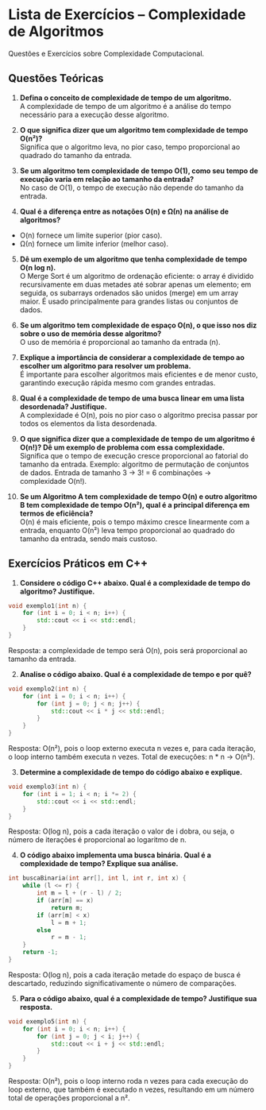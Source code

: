 # Lista de Exercícios – Complexidade de Algoritmos
Questões e Exercícios sobre Complexidade Computacional.

## Questões Teóricas

1) **Defina o conceito de complexidade de tempo de um algoritmo.**  
A complexidade de tempo de um algoritmo é a análise do tempo necessário para a execução desse algoritmo.

2) **O que significa dizer que um algoritmo tem complexidade de tempo O(n²)?**  
Significa que o algoritmo leva, no pior caso, tempo proporcional ao quadrado do tamanho da entrada.

3) **Se um algoritmo tem complexidade de tempo O(1), como seu tempo de execução varia em relação ao tamanho da entrada?**  
No caso de O(1), o tempo de execução não depende do tamanho da entrada.

4) **Qual é a diferença entre as notações O(n) e Ω(n) na análise de algoritmos?**  
- O(n) fornece um limite superior (pior caso).  
- Ω(n) fornece um limite inferior (melhor caso).

5) **Dê um exemplo de um algoritmo que tenha complexidade de tempo O(n log n).**  
O Merge Sort é um algoritmo de ordenação eficiente: o array é dividido recursivamente em duas metades até sobrar apenas um elemento; em seguida, os subarrays ordenados são unidos (merge) em um array maior. É usado principalmente para grandes listas ou conjuntos de dados.

6) **Se um algoritmo tem complexidade de espaço O(n), o que isso nos diz sobre o uso de memória desse algoritmo?**  
O uso de memória é proporcional ao tamanho da entrada (n).

7) **Explique a importância de considerar a complexidade de tempo ao escolher um algoritmo para resolver um problema.**  
É importante para escolher algoritmos mais eficientes e de menor custo, garantindo execução rápida mesmo com grandes entradas.

8) **Qual é a complexidade de tempo de uma busca linear em uma lista desordenada? Justifique.**  
A complexidade é O(n), pois no pior caso o algoritmo precisa passar por todos os elementos da lista desordenada.

9) **O que significa dizer que a complexidade de tempo de um algoritmo é O(n!)? Dê um exemplo de problema com essa complexidade.**  
Significa que o tempo de execução cresce proporcional ao fatorial do tamanho da entrada. Exemplo: algoritmo de permutação de conjuntos de dados. Entrada de tamanho 3 → 3! = 6 combinações → complexidade O(n!).

10) **Se um Algoritmo A tem complexidade de tempo O(n) e outro algoritmo B tem complexidade de tempo O(n²), qual é a principal diferença em termos de eficiência?**  
O(n) é mais eficiente, pois o tempo máximo cresce linearmente com a entrada, enquanto O(n²) leva tempo proporcional ao quadrado do tamanho da entrada, sendo mais custoso.

## Exercícios Práticos em C++

1) **Considere o código C++ abaixo. Qual é a complexidade de tempo do algoritmo? Justifique.**  
```cpp
void exemplo1(int n) {
    for (int i = 0; i < n; i++) {
        std::cout << i << std::endl;
    }
}
```
Resposta: a complexidade de tempo será O(n), pois será proporcional ao tamanho da entrada.

2) **Analise o código abaixo. Qual é a complexidade de tempo e por quê?**
```cpp
void exemplo2(int n) {
    for (int i = 0; i < n; i++) {
        for (int j = 0; j < n; j++) {
            std::cout << i * j << std::endl;
        }
    }
}
```
Resposta: O(n²), pois o loop externo executa n vezes e, para cada iteração, o loop interno também executa n vezes. Total de execuções: n * n → O(n²).    

3) **Determine a complexidade de tempo do código abaixo e explique.**
```cpp
void exemplo3(int n) {
    for (int i = 1; i < n; i *= 2) {
        std::cout << i << std::endl;
    }
}
```
Resposta: O(log n), pois a cada iteração o valor de i dobra, ou seja, o número de iterações é proporcional ao logaritmo de n.  

4) **O código abaixo implementa uma busca binária. Qual é a complexidade de tempo? Explique sua análise.**
```cpp
int buscaBinaria(int arr[], int l, int r, int x) {
    while (l <= r) {
        int m = l + (r - l) / 2;
        if (arr[m] == x)
            return m;
        if (arr[m] < x)
            l = m + 1;
        else
            r = m - 1;
    }
    return -1;
}
```
Resposta: O(log n), pois a cada iteração metade do espaço de busca é descartado, reduzindo significativamente o número de comparações.  

5) **Para o código abaixo, qual é a complexidade de tempo? Justifique sua resposta.**
```cpp
void exemplo5(int n) {
    for (int i = 0; i < n; i++) {
        for (int j = 0; j < i; j++) {
            std::cout << i + j << std::endl;
        }
    }
}
```
Resposta: O(n²), pois o loop interno roda n vezes para cada execução do loop externo, que também é executado n vezes, resultando em um número total de operações proporcional a n².

